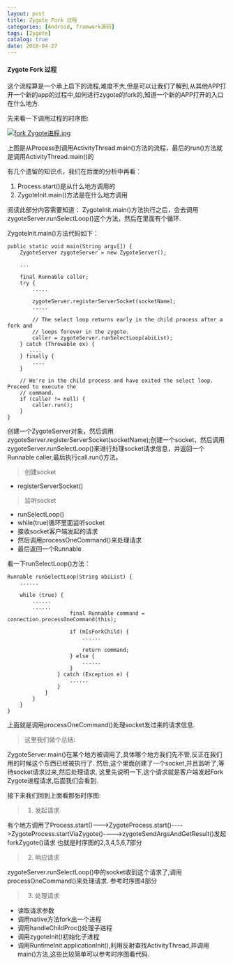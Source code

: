 ```yaml
---
layout: post
title: Zygote Fork 过程
categories: [Android, framwork源码]
tags: [Zygote]
catalog: true
date: 2018-04-27
---
```

#### Zygote Fork 过程

这个流程算是一个承上启下的流程,难度不大,但是可以让我们了解到,从其他APP打开一个新的app的过程中,如何进行zygote的fork的,知道一个新的APP打开的入口在什么地方.

先来看一下调用过程的时序图:

[![fork Zygote进程.jpg](https://i.loli.net/2018/12/04/5c065290daf43.jpg)](https://i.loli.net/2018/12/04/5c065290daf43.jpg)

上图是从Process到调用ActivityThread.main()方法的流程，最后的run()方法就是调用ActivityThread.main()的

有几个遗留的知识点，我们在后面的分析中再看：
1. Process.start()是从什么地方调用的
2. ZygoteInit.main()方法是在什么地方调用

阅读此部分内容需要知道：
ZygoteInit.main()方法执行之后，会去调用zygoteServer.runSelectLoop()这个方法，然后在里面有个循环.

ZygoteInit.main()方法代码如下：

    public static void main(String argv[]) {
        ZygoteServer zygoteServer = new ZygoteServer();

        ...

        final Runnable caller;
        try {
            .....

            zygoteServer.registerServerSocket(socketName);
            .....

            // The select loop returns early in the child process after a fork and
            // loops forever in the zygote.
            caller = zygoteServer.runSelectLoop(abiList);
        } catch (Throwable ex) {
           ....
        } finally {
            ....
        }

        // We're in the child process and have exited the select loop. Proceed to execute the
        // command.
        if (caller != null) {
            caller.run();
        }
    }

创建一个ZygoteServer对象，然后调用zygoteServer.registerServerSocket(socketName);创建一个socket，然后调用zygoteServer.runSelectLoop()来进行处理socket请求信息，并返回一个Runnable caller,最后执行call.run()方法。


> 创建socket

- registerServerSocket()

> 监听socket

- runSelectLoop()
- while(true)循环里面监听socket
- 接收socket客户端发起的请求
- 然后调用processOneCommand()来处理请求
- 最后返回一个Runnable

看一下runSelectLoop()方法：

    Runnable runSelectLoop(String abiList) {
        ......

        while (true) {
            ......
            ......
                        final Runnable command = connection.processOneCommand(this);

                        if (mIsForkChild) {
                            ......

                            return command;
                        } else {
                            ......
                        }
                    } catch (Exception e) {
                        ......
                    }
                }
            }
        }
    }

上面就是调用processOneCommand()处理socket发过来的请求信息.

> 这里我们做个总结: 

ZygoteServer.main()在某个地方被调用了,具体哪个地方我们先不管,反正在我们用的时候这个东西已经被执行了.
然后,这个里面创建了一个socket,并且监听了,等待socket请求过来,然后处理请求,  这里先说明一下,这个请求就是客户端发起Fork Zygote进程请求,后面我们会看到.

接下来我们回到上面看那张时序图:

> 1. 发起请求

有个地方调用了Process.start()--->ZygoteProcess.start()---->ZygoteProcess.startViaZygote()---->zygoteSendArgsAndGetResult()发起forkZygote()请求
 也就是时序图的2,3,4,5,6,7部分

> 2. 响应请求

zygoteServer.runSelectLoop()中的socket收到这个请求了,调用processOneCommand()来处理请求. 参考时序图4部分

> 3. 处理请求 

- 读取请求参数
- 调用native方法fork出一个进程
- 调用handleChildProc()处理子进程
- 调用zygoteInit()初始化子进程
- 调用RuntimeInit.applicationInit(),利用反射查找ActivityThread,并调用main()方法,这些比较简单可以参考时序图看代码.
